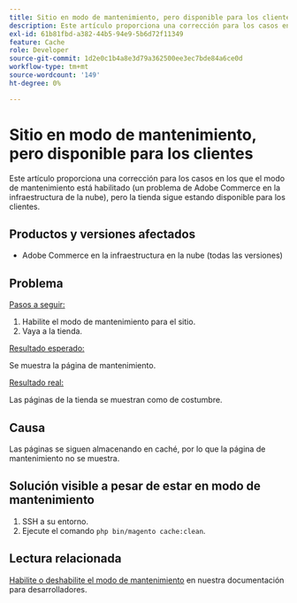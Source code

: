 ```yaml
---
title: Sitio en modo de mantenimiento, pero disponible para los clientes
description: Este artículo proporciona una corrección para los casos en los que el modo de mantenimiento está habilitado (un problema de Adobe Commerce en la infraestructura de la nube), pero la tienda sigue estando disponible para los clientes.
exl-id: 61b81fbd-a382-44b5-94e9-5b6d72f11349
feature: Cache
role: Developer
source-git-commit: 1d2e0c1b4a8e3d79a362500ee3ec7bde84a6ce0d
workflow-type: tm+mt
source-wordcount: '149'
ht-degree: 0%

---
```


# Sitio en modo de mantenimiento, pero disponible para los clientes

Este artículo proporciona una corrección para los casos en los que el modo de mantenimiento está habilitado (un problema de Adobe Commerce en la infraestructura de la nube), pero la tienda sigue estando disponible para los clientes.

## Productos y versiones afectados

* Adobe Commerce en la infraestructura en la nube (todas las versiones)

## Problema

<u>Pasos a seguir:</u>

1. Habilite el modo de mantenimiento para el sitio.
1. Vaya a la tienda.

<u>Resultado esperado:</u>

Se muestra la página de mantenimiento.

<u>Resultado real:</u>

Las páginas de la tienda se muestran como de costumbre.

## Causa

Las páginas se siguen almacenando en caché, por lo que la página de mantenimiento no se muestra.

## Solución visible a pesar de estar en modo de mantenimiento

1. SSH a su entorno.
1. Ejecute el comando `php bin/magento cache:clean`.

## Lectura relacionada

[Habilite o deshabilite el modo de mantenimiento](https://devdocs.magento.com/guides/v2.3/install-gde/install/cli/install-cli-subcommands-maint.html) en nuestra documentación para desarrolladores.
